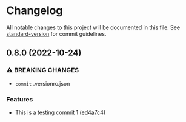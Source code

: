 # Changelog

All notable changes to this project will be documented in this file. See [standard-version](https://github.com/conventional-changelog/standard-version) for commit guidelines.

## 0.8.0 (2022-10-24)


### ⚠ BREAKING CHANGES

* `commit` .versionrc.json

### Features

* This is a testing commit 1 ([ed4a7c4](https://github.com/hsnbd/nestjs-turbo-microservice/commits/ed4a7c46e4384d751757c0d8e27c75034abfc44e))
